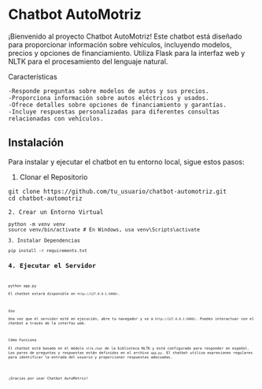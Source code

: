  <h1>Chatbot AutoMotriz</h1>
¡Bienvenido al proyecto Chatbot AutoMotriz! Este chatbot está diseñado para proporcionar información sobre vehículos, incluyendo modelos, precios y opciones de financiamiento. Utiliza Flask para la interfaz web y NLTK para el procesamiento del lenguaje natural.

Características

    -Responde preguntas sobre modelos de autos y sus precios.
    -Proporciona información sobre autos eléctricos y usados.
    -Ofrece detalles sobre opciones de financiamiento y garantías.
    -Incluye respuestas personalizadas para diferentes consultas relacionadas con vehículos.


<h2>Instalación</h2>
<p>Para instalar y ejecutar el chatbot en tu entorno local, sigue estos pasos:

1. Clonar el Repositorio
<pre><code>git clone https://github.com/tu_usuario/chatbot-automotriz.git
cd chatbot-automotriz

2. Crear un Entorno Virtual
<pre><code>python -m venv venv
source venv/bin/activate # En Windows, usa venv\Scripts\activate

3. Instalar Dependencias
<pre><code>pip install -r requirements.txt
<h2>4. Ejecutar el Servidor</h2>
<pre><code>python app.py
<p>El chatbot estará disponible en <code>http://127.0.0.1:5000/</code>.</p>

Uso
<p>Una vez que el servidor esté en ejecución, abre tu navegador y ve a <code>http://127.0.0.1:5000/</code>. Puedes interactuar con el chatbot a través de la interfaz web.</p>

Cómo Funciona
<p>El chatbot está basado en el módulo <code>nltk.chat</code> de la biblioteca NLTK y está configurado para responder en español. Los pares de preguntas y respuestas están definidos en el archivo <code>app.py</code>. El chatbot utiliza expresiones regulares para identificar la entrada del usuario y proporcionar respuestas adecuadas.</p>


¡Gracias por usar Chatbot AutoMotriz!
